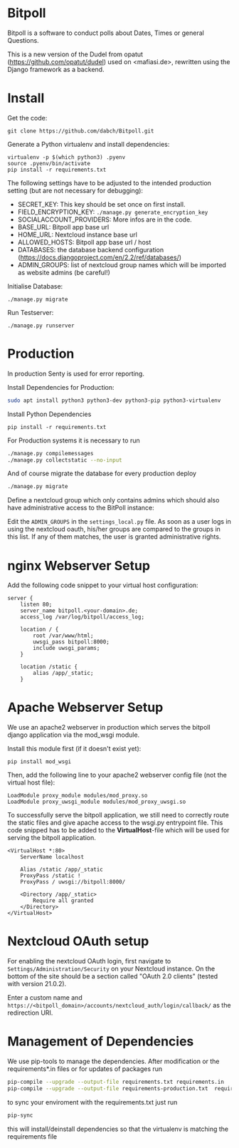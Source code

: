 # Bitpoll

Bitpoll is a software to conduct polls about Dates, Times or general Questions.

This is a new version of the Dudel from opatut (<https://github.com/opatut/dudel>) used on <mafiasi.de>, rewritten using
the Django framework as a backend.

# Install

Get the code:

~~~
git clone https://github.com/dabch/Bitpoll.git
~~~

Generate a Python virtualenv and install dependencies:

```
virtualenv -p $(which python3) .pyenv
source .pyenv/bin/activate
pip install -r requirements.txt
```

The following settings have to be adjusted to the intended production setting (but are not necessary for debugging):

* SECRET_KEY: This key should be set once on first install.
* FIELD_ENCRYPTION_KEY: `./manage.py generate_encryption_key`
* SOCIALACCOUNT_PROVIDERS: More infos are in the code.
* BASE_URL: Bitpoll app base url
* HOME_URL: Nextcloud instance base url
* ALLOWED_HOSTS: Bitpoll app base url / host
* DATABASES: the database backend configuration (https://docs.djangoproject.com/en/2.2/ref/databases/)
* ADMIN_GROUPS: list of nextcloud group names which will be imported as website admins (be careful!)

Initialise Database:

```
./manage.py migrate
```

Run Testserver:

```
./manage.py runserver
```

# Production

In production Senty is used for error reporting.

Install Dependencies for Production:

```bash
sudo apt install python3 python3-dev python3-pip python3-virtualenv
```

Install Python Dependencies

```
pip install -r requirements.txt
```

For Production systems it is necessary to run

```bash
./manage.py compilemessages
./manage.py collectstatic --no-input
```

And of course migrate the database for every production deploy

```bash
./manage.py migrate
```

Define a nextcloud group which only contains admins which should also have administrative access to the BitPoll
instance:

Edit the `ADMIN_GROUPS` in the `settings_local.py` file. As soon as a user logs in using the nextcloud oauth, his/her
groups are compared to the groups in this list. If any of them matches, the user is granted administrative rights.

# nginx Webserver Setup

Add the following code snippet to your virtual host configuration:

```
server {
    listen 80;
    server_name bitpoll.<your-domain>.de;
    access_log /var/log/bitpoll/access_log;
    
    location / {
        root /var/www/html;
        uwsgi_pass bitpoll:8000;
        include uwsgi_params;
    }
    
    location /static {
        alias /app/_static;
    }
```

# Apache Webserver Setup

We use an apache2 webserver in production which serves the bitpoll django application via the mod_wsgi module.

Install this module first (if it doesn't exist yet):

```
pip install mod_wsgi
```

Then, add the following line to your apache2 webserver config file (not the virtual host file):

```apache2
LoadModule proxy_module modules/mod_proxy.so
LoadModule proxy_uwsgi_module modules/mod_proxy_uwsgi.so
```

To successfully serve the bitpoll application, we still need to correctly route the static files and give apache access
to the wsgi.py entrypoint file. This code snipped has to be added to the **VirtualHost**-file which will be used for
serving the bitpoll application.

```apache2
<VirtualHost *:80>
    ServerName localhost

    Alias /static /app/_static
    ProxyPass /static !
    ProxyPass / uwsgi://bitpoll:8000/

    <Directory /app/_static>
        Require all granted
    </Directory>
</VirtualHost>
```

# Nextcloud OAuth setup

For enabling the nextcloud OAuth login, first navigate to `Settings/Administration/Security` on your Nextcloud instance.
On the bottom of the site should be a section called "OAuth 2.0 clients" (tested with version 21.0.2).

Enter a custom name and `https://<bitpoll_domain>/accounts/nextcloud_auth/login/callback/` as the redirection URI.

# Management of Dependencies

We use pip-tools to manage the dependencies. After modification or the requirements*.in files or for updates of packages
run

```bash
pip-compile --upgrade --output-file requirements.txt requirements.in
pip-compile --upgrade --output-file requirements-production.txt  requirements-production.in requirements.in
```

to sync your enviroment with the requirements.txt just run

```bash
pip-sync
```

this will install/deinstall dependencies so that the virtualenv is matching the requirements file
